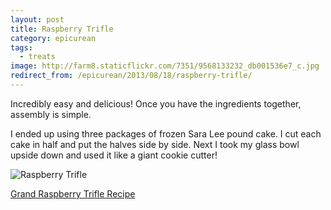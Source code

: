 ```yaml
---
layout: post
title: Raspberry Trifle
category: epicurean
tags:
  - treats
image: http://farm8.staticflickr.com/7351/9568133232_db001536e7_c.jpg
redirect_from: /epicurean/2013/08/18/raspberry-trifle/
---
```


Incredibly easy and delicious! Once you have the ingredients together, assembly is simple.

I ended up using three packages of frozen Sara Lee pound cake. I cut each cake in half and put the halves side by side. Next I took my glass bowl upside down and used it like a giant cookie cutter!

<div class="photos">
<img src="http://farm8.staticflickr.com/7351/9568133232_db001536e7_b.jpg" alt="Raspberry Trifle">
</div>

[Grand Raspberry Trifle Recipe](http://www.marthastewart.com/318066/grand-raspberry-trifle)